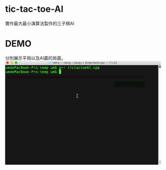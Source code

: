 # tic-tac-toe-AI
實作最大最小演算法製作的三子棋AI  

# DEMO 
分別展示平局以及AI贏的局面。 
<img src="https://github.com/unromanticman/tic-tac-toe-AI/blob/master/demo.gif?raw=true">
